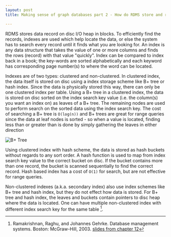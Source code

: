 ```yaml
---
layout: post
title: Making sense of graph databases part 2 - How do RDMS store and retrieve data with indexes

---
```


RDMS stores data record on disc I/O heap in blocks. To efficiently find the records, indexes are used which help locate the data, or else the system has to search every record until it finds what you are looking for. An index is any data structure that takes the value of one or more columns and finds the rows (record) with that value "quickly". Index can be compared to index back in a book; the key-words are sorted alphabetically and each keyword has corresponding page number(s) to where the word can be located.

Indexes are of two types: clustered and non-clustered. In clustered index, the data itself is stored on disc using a index storage scheme like B+ tree or hash index. Since the data is physically stored this way, there can only be one clustered index per table. Using a B+ tree in a clustered index, the data is stored on disc sorted on the index search key value (i.e. the column(s) you want an index on) as leaves of a B+ tree. The remaining nodes are used to perform search on the sorted data using the index search key. The cost of searching a B+ tree is `O(log(n))` and B+ trees are great for range queries since the data at leaf nodes is sorted -  so when a value is located, finding less than or greater than is done by simply gathering the leaves in either direction

 ![B+ Tree][btree]

Using clustered index with hash scheme, the data is stored as hash buckets without regards to any sort order. A hash function is used to map from index search key value to the correct bucket on disc. If the bucket contains more than one record, the bucket is scanned sequentially to find the correct record. Hash based index has a cost of `O(1)` for search, but are not effective for range queries.

Non-clustered indexes (a.k.a. secondary index) also use index schemes like B+ tree and hash index, but they do not effect how data is stored. For B+ tree and hash index, the leaves and buckets contain pointers to disc heap where the data is located. One can have multiple non-clustered index with different index search key for the same table [^1].

 [btree]: {{site.url}}/assets/bplustree.png "B+ tree. Source Wikipedia"

 [^1]: Ramakrishnan, Raghu, and Johannes Gehrke. Database management systems. Boston: McGraw-Hill, 2003. [slides from chapter 12](http://www.slideshare.net/koolkampus/ch12)